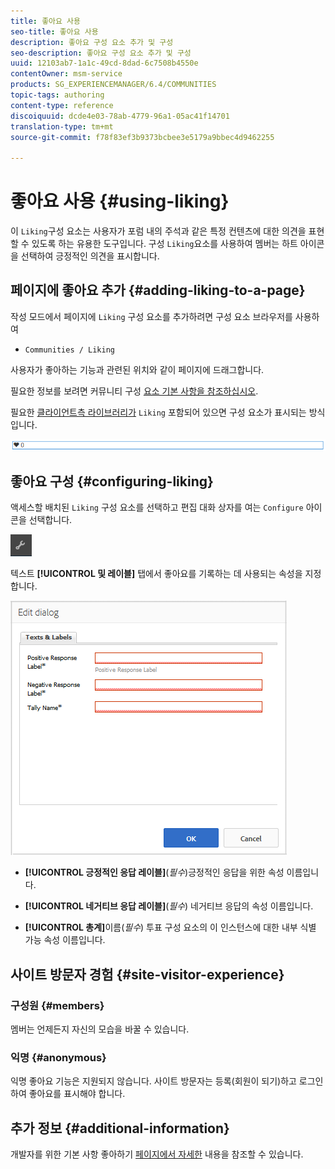 ```yaml
---
title: 좋아요 사용
seo-title: 좋아요 사용
description: 좋아요 구성 요소 추가 및 구성
seo-description: 좋아요 구성 요소 추가 및 구성
uuid: 12103ab7-1a1c-49cd-8dad-6c7508b4550e
contentOwner: msm-service
products: SG_EXPERIENCEMANAGER/6.4/COMMUNITIES
topic-tags: authoring
content-type: reference
discoiquuid: dcde4e03-78ab-4779-96a1-05ac41f14701
translation-type: tm+mt
source-git-commit: f78f83ef3b9373bcbee3e5179a9bbec4d9462255

---
```



# 좋아요 사용 {#using-liking}

이 `Liking`구성 요소는 사용자가 포럼 내의 주석과 같은 특정 컨텐츠에 대한 의견을 표현할 수 있도록 하는 유용한 도구입니다. 구성 `Liking`요소를 사용하여 멤버는 하트 아이콘을 선택하여 긍정적인 의견을 표시합니다.

## 페이지에 좋아요 추가 {#adding-liking-to-a-page}

작성 모드에서 페이지에 `Liking` 구성 요소를 추가하려면 구성 요소 브라우저를 사용하여

* `Communities / Liking`

사용자가 좋아하는 기능과 관련된 위치와 같이 페이지에 드래그합니다.

필요한 정보를 보려면 커뮤니티 구성 [요소 기본 사항을 참조하십시오](basics.md).

필요한 [클라이언트측 라이브러리가](essentials-liking.md#essentials-for-client-side) `Liking` 포함되어 있으면 구성 요소가 표시되는 방식입니다.

![chlimage_1-93](assets/chlimage_1-93.png)

## 좋아요 구성 {#configuring-liking}

액세스할 배치된 `Liking` 구성 요소를 선택하고 편집 대화 상자를 여는 `Configure` 아이콘을 선택합니다.

![chlimage_1-94](assets/chlimage_1-94.png)

텍스트 **[!UICONTROL 및 레이블]** 탭에서 좋아요를 기록하는 데 사용되는 속성을 지정합니다.

![chlimage_1-95](assets/chlimage_1-95.png)

* **[!UICONTROL 긍정적인 응답 레이블]**(*필수*)긍정적인 응답을 위한 속성 이름입니다.

* **[!UICONTROL 네거티브 응답 레이블]**(*필수*) 네거티브 응답의 속성 이름입니다.

* **[!UICONTROL 총계]**&#x200B;이름(*필수*) 투표 구성 요소의 이 인스턴스에 대한 내부 식별 가능 속성 이름입니다.

## 사이트 방문자 경험 {#site-visitor-experience}

### 구성원 {#members}

멤버는 언제든지 자신의 모습을 바꿀 수 있습니다.

### 익명 {#anonymous}

익명 좋아요 기능은 지원되지 않습니다. 사이트 방문자는 등록(회원이 되기)하고 로그인하여 좋아요를 표시해야 합니다.

## 추가 정보 {#additional-information}

개발자를 위한 기본 사항 좋아하기 [페이지에서 자세한](essentials-liking.md) 내용을 참조할 수 있습니다.
